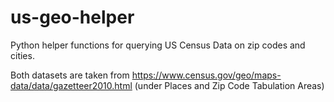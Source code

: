 # us-geo-helper
Python helper functions for querying US Census Data on zip codes and cities.

Both datasets are taken from https://www.census.gov/geo/maps-data/data/gazetteer2010.html (under Places and Zip Code Tabulation Areas)
